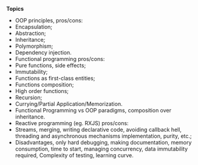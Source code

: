 **Topics**
* OOP principles, pros/cons:
* Encapsulation;
* Abstraction;
* Inheritance;
* Polymorphism;
* Dependency injection.
* Functional programming pros/cons:
* Pure functions, side effects;
* Immutability;
* Functions as first-class entities;
* Functions composition;
* High order functions;
* Recursion;
* Currying/Partial Application/Memorization.
* Functional Programming vs OOP paradigms, composition over inheritance.
* Reactive programming (eg. RXJS) pros/cons:
* Streams, merging, writing declarative code, avoiding callback hell, threading and asynchronous mechanisms implementation, purity, etc.;
* Disadvantages, only hard debugging, making documentation, memory consumption, time to start, managing concurrency, data immutability required, Complexity of testing, learning curve.